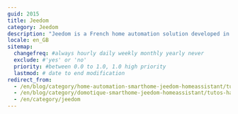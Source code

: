 ```yaml
---
guid: 2015
title: Jeedom
category: Jeedom
description: "Jeedom is a French home automation solution developed in open source. This home automation solution is multi-protocol, and therefore works with hundreds of home automation devices. Please note, however, that many modules are chargeable. This allows anyone to install it on any configuration, or even to evolve the project if they wish."
locale: en_GB
sitemap:
  changefreq: #always hourly daily weekly monthly yearly never
  exclude: #'yes' or 'no'
  priority: #between 0.0 to 1.0, 1.0 high priority
  lastmod: # date to end modification
redirect_from: 
  - /en/blog/category/home-automation-smarthome-jeedom-homeassistant/tutos-haade-lab/jeedom/
  - /en/blog/category/domotique-smarthome-jeedom-homeassistant/tutos-haade-lab/jeedom/
  - /en/category/jeedom
---
```

